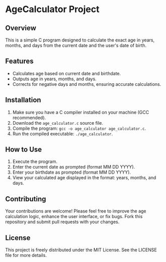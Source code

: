 # AgeCalculator Project
 
## Overview
This is a simple C program designed to calculate the exact age in years, months, and days from the current date and the user's date of birth.

## Features
- Calculates age based on current date and birthdate.
- Outputs age in years, months, and days.
- Corrects for negative days and months, ensuring accurate calculations.

## Installation
1. Make sure you have a C compiler installed on your machine (GCC recommended).
2. Download the `age_calculator.c` source file.
3. Compile the program: `gcc -o age_calculator age_calculator.c`.
4. Run the compiled executable: `./age_calculator`.

## How to Use
1. Execute the program.
2. Enter the current date as prompted (format MM DD YYYY).
3. Enter your birthdate as prompted (format MM DD YYYY).
4. View your calculated age displayed in the format: years, months, and days.

## Contributing
Your contributions are welcome! Please feel free to improve the age calculation logic, enhance the user interface, or fix bugs. Fork this repository and submit pull requests with your changes.

## License
This project is freely distributed under the MIT License. See the LICENSE file for more details.
